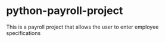 # python-payroll-project
This is a payroll project that allows the user to enter employee specifications 
